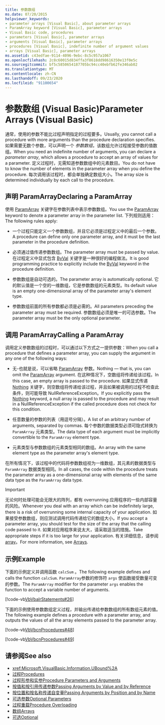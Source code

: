```yaml
---
title: 参数数组
ms.date: 07/20/2015
helpviewer_keywords:
- parameter arrays [Visual Basic], about parameter arrays
- ParamArray keyword [Visual Basic], parameter arrays
- Visual Basic code, procedures
- parameters [Visual Basic], parameter arrays
- arguments [Visual Basic], parameter arrays
- procedures [Visual Basic], indefinite number of argument values
- arrays [Visual Basic], parameter arrays
ms.assetid: c43edfae-9114-4096-9ebc-8c5c957a1067
ms.openlocfilehash: 2c8c60015d834ffa3f8618dd98616350e13f0e5c
ms.sourcegitcommit: bf5c5850654187705bc94cc40ebfb62fe346ab02
ms.translationtype: MT
ms.contentlocale: zh-CN
ms.lasthandoff: 09/23/2020
ms.locfileid: "91100654"
---
```

# <a name="parameter-arrays-visual-basic"></a><span data-ttu-id="bae09-102">参数数组 (Visual Basic)</span><span class="sxs-lookup"><span data-stu-id="bae09-102">Parameter Arrays (Visual Basic)</span></span>

<span data-ttu-id="bae09-103">通常，使用的参数不能比过程声明指定的过程要多。</span><span class="sxs-lookup"><span data-stu-id="bae09-103">Usually, you cannot call a procedure with more arguments than the procedure declaration specifies.</span></span> <span data-ttu-id="bae09-104">如果需要无数个参数，可以声明一个 *参数数组*，该数组允许过程接受参数的值数组。</span><span class="sxs-lookup"><span data-stu-id="bae09-104">When you need an indefinite number of arguments, you can declare a *parameter array*, which allows a procedure to accept an array of values for a parameter.</span></span> <span data-ttu-id="bae09-105">定义过程时，无需知道参数数组中的元素数目。</span><span class="sxs-lookup"><span data-stu-id="bae09-105">You do not have to know the number of elements in the parameter array when you define the procedure.</span></span> <span data-ttu-id="bae09-106">每次调用该过程时，都会单独确定数组大小。</span><span class="sxs-lookup"><span data-stu-id="bae09-106">The array size is determined individually by each call to the procedure.</span></span>  
  
## <a name="declaring-a-paramarray"></a><span data-ttu-id="bae09-107">声明 ParamArray</span><span class="sxs-lookup"><span data-stu-id="bae09-107">Declaring a ParamArray</span></span>  

 <span data-ttu-id="bae09-108">使用 [ParamArray](../../../language-reference/modifiers/paramarray.md) 关键字在参数列表中表示参数数组。</span><span class="sxs-lookup"><span data-stu-id="bae09-108">You use the [ParamArray](../../../language-reference/modifiers/paramarray.md) keyword to denote a parameter array in the parameter list.</span></span> <span data-ttu-id="bae09-109">下列规则适用：</span><span class="sxs-lookup"><span data-stu-id="bae09-109">The following rules apply:</span></span>  
  
- <span data-ttu-id="bae09-110">一个过程只能定义一个参数数组，并且它必须是过程定义中的最后一个参数。</span><span class="sxs-lookup"><span data-stu-id="bae09-110">A procedure can define only one parameter array, and it must be the last parameter in the procedure definition.</span></span>  
  
- <span data-ttu-id="bae09-111">必须通过值传递参数数组。</span><span class="sxs-lookup"><span data-stu-id="bae09-111">The parameter array must be passed by value.</span></span> <span data-ttu-id="bae09-112">在过程定义中显式包含 [ByVal](../../../language-reference/modifiers/byval.md) 关键字是一种很好的编程做法。</span><span class="sxs-lookup"><span data-stu-id="bae09-112">It is good programming practice to explicitly include the [ByVal](../../../language-reference/modifiers/byval.md) keyword in the procedure definition.</span></span>  
  
- <span data-ttu-id="bae09-113">参数数组是自动可选的。</span><span class="sxs-lookup"><span data-stu-id="bae09-113">The parameter array is automatically optional.</span></span> <span data-ttu-id="bae09-114">它的默认值是一个空的一维数组，它是参数数组的元素类型。</span><span class="sxs-lookup"><span data-stu-id="bae09-114">Its default value is an empty one-dimensional array of the parameter array's element type.</span></span>  
  
- <span data-ttu-id="bae09-115">参数数组前面的所有参数都必须是必需的。</span><span class="sxs-lookup"><span data-stu-id="bae09-115">All parameters preceding the parameter array must be required.</span></span> <span data-ttu-id="bae09-116">参数数组必须是唯一的可选参数。</span><span class="sxs-lookup"><span data-stu-id="bae09-116">The parameter array must be the only optional parameter.</span></span>  
  
## <a name="calling-a-paramarray"></a><span data-ttu-id="bae09-117">调用 ParamArray</span><span class="sxs-lookup"><span data-stu-id="bae09-117">Calling a ParamArray</span></span>  

 <span data-ttu-id="bae09-118">调用定义参数数组的过程时，可以通过以下方式之一提供参数：</span><span class="sxs-lookup"><span data-stu-id="bae09-118">When you call a procedure that defines a parameter array, you can supply the argument in any one of the following ways:</span></span>  
  
- <span data-ttu-id="bae09-119">无-也就是说，可以省略 [ParamArray](../../../language-reference/modifiers/paramarray.md) 参数。</span><span class="sxs-lookup"><span data-stu-id="bae09-119">Nothing — that is, you can omit the [ParamArray](../../../language-reference/modifiers/paramarray.md) argument.</span></span> <span data-ttu-id="bae09-120">在这种情况下，空数组将传递给该过程。</span><span class="sxs-lookup"><span data-stu-id="bae09-120">In this case, an empty array is passed to the procedure.</span></span> <span data-ttu-id="bae09-121">如果显式传递 [Nothing](../../../language-reference/nothing.md) 关键字，则空数组将传递给该过程，并且如果被调用的过程不检查此条件，则可能导致 NullReferenceException。</span><span class="sxs-lookup"><span data-stu-id="bae09-121">If you explicitly pass the [Nothing](../../../language-reference/nothing.md) keyword, a null array is passed to the procedure and may result in a NullReferenceException if the called procedure does not check for this condition.</span></span>
  
- <span data-ttu-id="bae09-122">任意数量的参数的列表（用逗号分隔）。</span><span class="sxs-lookup"><span data-stu-id="bae09-122">A list of an arbitrary number of arguments, separated by commas.</span></span> <span data-ttu-id="bae09-123">每个参数的数据类型必须可隐式转换为 `ParamArray` 元素类型。</span><span class="sxs-lookup"><span data-stu-id="bae09-123">The data type of each argument must be implicitly convertible to the `ParamArray` element type.</span></span>  
  
- <span data-ttu-id="bae09-124">元素类型与参数数组的元素类型相同的数组。</span><span class="sxs-lookup"><span data-stu-id="bae09-124">An array with the same element type as the parameter array's element type.</span></span>  
  
 <span data-ttu-id="bae09-125">在所有情况下，该过程中的代码将参数数组视为一维数组，其元素的数据类型与 `ParamArray` 数据类型相同。</span><span class="sxs-lookup"><span data-stu-id="bae09-125">In all cases, the code within the procedure treats the parameter array as a one-dimensional array with elements of the same data type as the `ParamArray` data type.</span></span>  
  
> [!IMPORTANT]
> <span data-ttu-id="bae09-126">无论何时处理可能会无限大的阵列，都有 overrunning 应用程序的一些内部容量的风险。</span><span class="sxs-lookup"><span data-stu-id="bae09-126">Whenever you deal with an array which can be indefinitely large, there is a risk of overrunning some internal capacity of your application.</span></span> <span data-ttu-id="bae09-127">如果接受参数数组，则应测试调用代码传递给它的数组大小。</span><span class="sxs-lookup"><span data-stu-id="bae09-127">If you accept a parameter array, you should test for the size of the array that the calling code passed to it.</span></span> <span data-ttu-id="bae09-128">如果对应用程序来说太大，请采取适当的措施。</span><span class="sxs-lookup"><span data-stu-id="bae09-128">Take appropriate steps if it is too large for your application.</span></span> <span data-ttu-id="bae09-129">有关详细信息，请参阅 [array](../arrays/index.md)。</span><span class="sxs-lookup"><span data-stu-id="bae09-129">For more information, see [Arrays](../arrays/index.md).</span></span>  
  
## <a name="example"></a><span data-ttu-id="bae09-130">示例</span><span class="sxs-lookup"><span data-stu-id="bae09-130">Example</span></span>  

 <span data-ttu-id="bae09-131">下面的示例定义并调用函数 `calcSum` 。</span><span class="sxs-lookup"><span data-stu-id="bae09-131">The following example defines and calls the function `calcSum`.</span></span> <span data-ttu-id="bae09-132">`ParamArray`参数的修饰符 `args` 使函数接受数量可变的参数。</span><span class="sxs-lookup"><span data-stu-id="bae09-132">The `ParamArray` modifier for the parameter `args` enables the function to accept a variable number of arguments.</span></span>  
  
 [!code-vb[VbVbalrStatements#26](~/samples/snippets/visualbasic/VS_Snippets_VBCSharp/VbVbalrStatements/VB/Class1.vb#26)]  
  
 <span data-ttu-id="bae09-133">下面的示例使用参数数组定义过程，并输出传递给参数数组的所有数组元素的值。</span><span class="sxs-lookup"><span data-stu-id="bae09-133">The following example defines a procedure with a parameter array, and outputs the values of all the array elements passed to the parameter array.</span></span>  
  
 [!code-vb[VbVbcnProcedures#48](~/samples/snippets/visualbasic/VS_Snippets_VBCSharp/VbVbcnProcedures/VB/Class1.vb#48)]  
  
 [!code-vb[VbVbcnProcedures#49](~/samples/snippets/visualbasic/VS_Snippets_VBCSharp/VbVbcnProcedures/VB/Class1.vb#49)]  
  
## <a name="see-also"></a><span data-ttu-id="bae09-134">请参阅</span><span class="sxs-lookup"><span data-stu-id="bae09-134">See also</span></span>

- <xref:Microsoft.VisualBasic.Information.UBound%2A>
- [<span data-ttu-id="bae09-135">过程</span><span class="sxs-lookup"><span data-stu-id="bae09-135">Procedures</span></span>](./index.md)
- [<span data-ttu-id="bae09-136">过程形参和实参</span><span class="sxs-lookup"><span data-stu-id="bae09-136">Procedure Parameters and Arguments</span></span>](./procedure-parameters-and-arguments.md)
- [<span data-ttu-id="bae09-137">按值和按引用传递参数</span><span class="sxs-lookup"><span data-stu-id="bae09-137">Passing Arguments by Value and by Reference</span></span>](./passing-arguments-by-value-and-by-reference.md)
- [<span data-ttu-id="bae09-138">按位置和按名称传递自变量</span><span class="sxs-lookup"><span data-stu-id="bae09-138">Passing Arguments by Position and by Name</span></span>](./passing-arguments-by-position-and-by-name.md)
- [<span data-ttu-id="bae09-139">可选参数</span><span class="sxs-lookup"><span data-stu-id="bae09-139">Optional Parameters</span></span>](./optional-parameters.md)
- [<span data-ttu-id="bae09-140">过程重载</span><span class="sxs-lookup"><span data-stu-id="bae09-140">Procedure Overloading</span></span>](./procedure-overloading.md)
- [<span data-ttu-id="bae09-141">数组</span><span class="sxs-lookup"><span data-stu-id="bae09-141">Arrays</span></span>](../arrays/index.md)
- [<span data-ttu-id="bae09-142">可选</span><span class="sxs-lookup"><span data-stu-id="bae09-142">Optional</span></span>](../../../language-reference/modifiers/optional.md)
